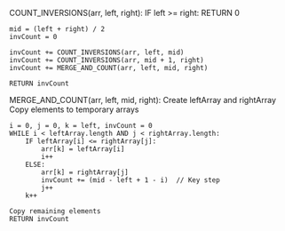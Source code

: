 COUNT_INVERSIONS(arr, left, right):
    IF left >= right:
        RETURN 0
    
    mid = (left + right) / 2
    invCount = 0
    
    invCount += COUNT_INVERSIONS(arr, left, mid)
    invCount += COUNT_INVERSIONS(arr, mid + 1, right)
    invCount += MERGE_AND_COUNT(arr, left, mid, right)
    
    RETURN invCount

MERGE_AND_COUNT(arr, left, mid, right):
    Create leftArray and rightArray
    Copy elements to temporary arrays
    
    i = 0, j = 0, k = left, invCount = 0
    WHILE i < leftArray.length AND j < rightArray.length:
        IF leftArray[i] <= rightArray[j]:
            arr[k] = leftArray[i]
            i++
        ELSE:
            arr[k] = rightArray[j]
            invCount += (mid - left + 1 - i)  // Key step
            j++
        k++
    
    Copy remaining elements
    RETURN invCount
